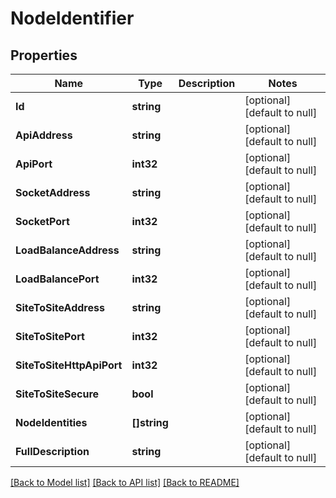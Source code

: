 # NodeIdentifier

## Properties
Name | Type | Description | Notes
------------ | ------------- | ------------- | -------------
**Id** | **string** |  | [optional] [default to null]
**ApiAddress** | **string** |  | [optional] [default to null]
**ApiPort** | **int32** |  | [optional] [default to null]
**SocketAddress** | **string** |  | [optional] [default to null]
**SocketPort** | **int32** |  | [optional] [default to null]
**LoadBalanceAddress** | **string** |  | [optional] [default to null]
**LoadBalancePort** | **int32** |  | [optional] [default to null]
**SiteToSiteAddress** | **string** |  | [optional] [default to null]
**SiteToSitePort** | **int32** |  | [optional] [default to null]
**SiteToSiteHttpApiPort** | **int32** |  | [optional] [default to null]
**SiteToSiteSecure** | **bool** |  | [optional] [default to null]
**NodeIdentities** | **[]string** |  | [optional] [default to null]
**FullDescription** | **string** |  | [optional] [default to null]

[[Back to Model list]](../README.md#documentation-for-models) [[Back to API list]](../README.md#documentation-for-api-endpoints) [[Back to README]](../README.md)


